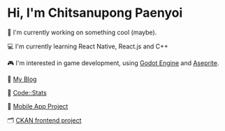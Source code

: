 # Hi, I'm Chitsanupong Paenyoi



🌿 I'm currently working on something cool (maybe).

💻 I'm currently learning React Native, React.js and C++

🎮 I'm interested in game development, using [Godot Engine](https://github.com/godotengine/godot) and [Aseprite](https://github.com/aseprite/aseprite).

🗿 [My Blog](https://blog.jcsnp.me/)

🗿 [Code::Stats](https://codestats.net/users/JcsnP)

📱 [Mobile App Project](https://github.com/JcsnP/MyPace)

🗂️ [CKAN frontend project](https://github.com/JcsnP/datasets-with-ckan-demo-frontend)

<!--
## Tech Stack
### Advanced
[![My Advanced Skills](https://skillicons.dev/icons?i=html,css,js,python,bootstrap,postman,react,express,gitgub)](https://skillicons.dev)
### Intermediate
[![My intermediate Skills](https://skillicons.dev/icons?i=cpp,flask,nodejs,mysql,mongodb,java,tailwind,emotion)](https://skillicons.dev)
### Beginner
[![My beginner Skills](https://skillicons.dev/icons?i=go,nextjs,php,postgres,ts,pug,fastapi,sequelize)](https://skillicons.dev)

### Currently learning
[![interested in](https://skillicons.dev/icons?i=babel,flutter,kotlin,redis,threejs,vim)](https://skillicons.dev)

### My Github Stats
[![GitHub Streak](https://streak-stats.demolab.com?user=JcsnP&theme=dark&border_radius=7&date_format=j%20M%5B%20Y%5D)](https://git.io/streak-stats)
-->

